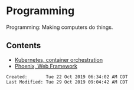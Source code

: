 # Programming

Programming: Making computers do things.

## Contents

- [Kubernetes, container orchestration](./kubernetes/)
- [Phoenix, Web Framework](./phoenix/)

```
Created:       Tue 22 Oct 2019 06:34:02 AM CDT
Last Modified: Tue 29 Oct 2019 09:04:42 AM CDT
```
